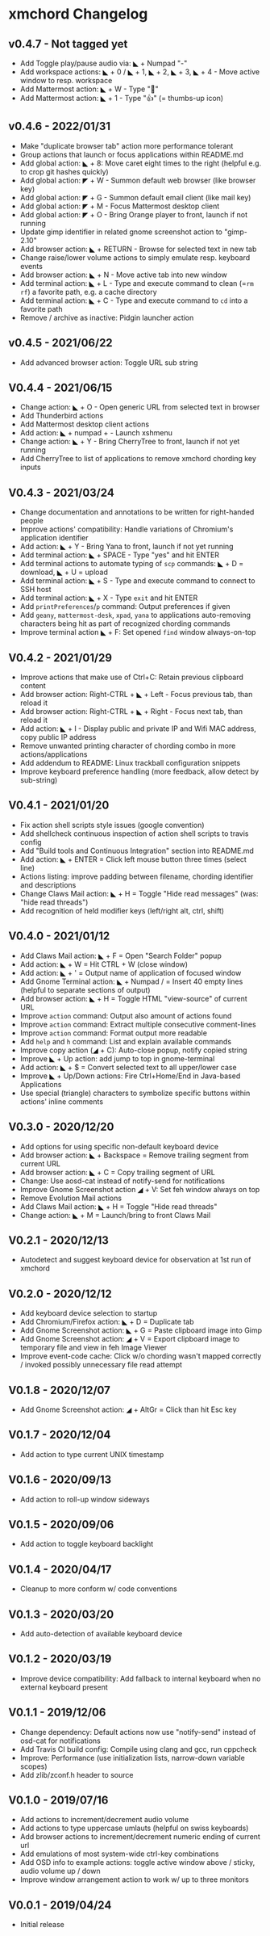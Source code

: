 xmchord Changelog
=================

v0.4.7 - Not tagged yet
-----------------------
* Add Toggle play/pause audio via: ◣ + Numpad "-"
* Add workspace actions: ◣ + 0 / ◣ + 1, ◣ + 2, ◣ + 3, ◣ + 4 - Move active window 
  to resp. workspace
* Add Mattermost action: ◣ + W - Type ":wave:"
* Add Mattermost action: ◣ + 1 - Type ":+1:" (= thumbs-up icon)

v0.4.6 - 2022/01/31
-------------------
* Make "duplicate browser tab" action more performance tolerant
* Group actions that launch or focus applications within README.md
* Add global action: ◣ + 8: Move caret eight times to the right 
  (helpful e.g. to crop git hashes quickly)
* Add global action: ◤ + W - Summon default web browser (like browser key)
* Add global action: ◤ + G - Summon default email client (like mail key)
* Add global action: ◤ + M - Focus Mattermost desktop client
* Add global action: ◤ + O - Bring Orange player to front, launch if not running
* Update gimp identifier in related gnome screenshot action to "gimp-2.10"
* Add browser action: ◣ + RETURN - Browse for selected text in new tab 
* Change raise/lower volume actions to simply emulate resp. keyboard events
* Add browser action: ◣ + N - Move active tab into new window
* Add terminal action: ◣ + L - Type and execute command to clean (=`rm rf`) a 
  favorite path, e.g. a cache directory
* Add terminal action: ◣ + C - Type and execute command to `cd` into a favorite 
  path
* Remove / archive as inactive: Pidgin launcher action

v0.4.5 - 2021/06/22
-------------------
* Add advanced browser action: Toggle URL sub string

V0.4.4 - 2021/06/15
-------------------
* Change action: ◣ + O - Open generic URL from selected text in browser
* Add Thunderbird actions
* Add Mattermost desktop client actions
* Add action: ◣ + numpad + - Launch xshmenu
* Change action: ◣ + Y - Bring CherryTree to front, launch if not yet running
* Add CherryTree to list of applications to remove xmchord chording key inputs

V0.4.3 - 2021/03/24
-------------------
* Change documentation and annotations to be written for right-handed people  
* Improve actions' compatibility: Handle variations of Chromium's application 
  identifier
* Add action: ◣ + Y - Bring Yana to front, launch if not yet running
* Add terminal action: ◣ + SPACE - Type "yes" and hit ENTER
* Add terminal actions to automate typing of `scp` commands: ◣ + D = download, 
  ◣ + U = upload
* Add terminal action: ◣ + S - Type and execute command to connect to SSH host
* Add terminal action: ◣ + X - Type `exit` and hit ENTER
* Add `printPreferences`/`p` command: Output preferences if given
* Add `geany`, `mattermost-desk`, `xpad`, `yana`  to applications auto-removing 
  characters being hit as part of recognized chording commands
* Improve terminal action ◣ + F: Set opened `find` window always-on-top   

V0.4.2 - 2021/01/29
-------------------
* Improve actions that make use of Ctrl+C: Retain previous clipboard content
* Add browser action: Right-CTRL + ◣ + Left - Focus previous tab, than reload it 
* Add browser action: Right-CTRL + ◣ + Right - Focus next tab, than reload it 
* Add action: ◣ + I - Display public and private IP and Wifi MAC address, copy 
  public IP address 
* Remove unwanted printing character of chording combo in more 
  actions/applications 
* Add addendum to README: Linux trackball configuration snippets
* Improve keyboard preference handling (more feedback, allow detect by 
  sub-string)

V0.4.1 - 2021/01/20
-------------------
* Fix action shell scripts style issues (google convention)
* Add shellcheck continuous inspection of action shell scripts to travis config   
* Add "Build tools and Continuous Integration" section into README.md
* Add action: ◣ + ENTER = Click left mouse button three times (select line)
* Actions listing: improve padding between filename, chording identifier and 
  descriptions
* Change Claws Mail action: ◣ + H = Toggle "Hide read messages" 
  (was: "hide read threads")
* Add recognition of held modifier keys (left/right alt, ctrl, shift) 

V0.4.0 - 2021/01/12
-------------------
* Add Claws Mail action: ◣ + F = Open "Search Folder" popup
* Add action: ◣ + W = Hit CTRL + W (close window)
* Add action: ◣ + ' = Output name of application of focused window
* Add Gnome Terminal action: ◣ + Numpad / = Insert 40 empty lines 
  (helpful to separate sections of output)
* Add browser action: ◣ + H = Toggle HTML "view-source" of current URL
* Improve `action` command: Output also amount of actions found  
* Improve `action` command: Extract multiple consecutive comment-lines
* Improve `action` command: Format output more readable  
* Add `help` and `h` command: List and explain available commands
* Improve copy action (◢ + C): Auto-close popup, notify copied string
* Improve ◣ + Up action: add jump to top in gnome-terminal
* Add action: ◣ + $ = Convert selected text to all upper/lower case
* Improve ◣ + Up/Down actions: Fire Ctrl+Home/End in Java-based Applications
* Use special (triangle) characters to symbolize specific buttons within 
  actions' inline comments

V0.3.0 - 2020/12/20
-------------------
* Add options for using specific non-default keyboard device
* Add browser action: ◣ + Backspace = Remove trailing segment from current URL
* Add browser action: ◣ + C = Copy trailing segment of URL
* Change: Use aosd-cat instead of notify-send for notifications
* Improve Gnome Screenshot action ◢ + V: Set feh window always on top
* Remove Evolution Mail actions
* Add Claws Mail action: ◣ + H = Toggle "Hide read threads"
* Change action: ◣ + M = Launch/bring to front Claws Mail

V0.2.1 - 2020/12/13
-------------------
* Autodetect and suggest keyboard device for observation at 1st run of xmchord

V0.2.0 - 2020/12/12
-------------------
* Add keyboard device selection to startup
* Add Chromium/Firefox action: ◣ + D = Duplicate tab
* Add Gnome Screenshot action: ◣ + G = Paste clipboard image into Gimp
* Add Gnome Screenshot action: ◢ + V = Export clipboard image to temporary file 
  and view in feh Image Viewer
* Improve event-code cache: Click w/o chording wasn't mapped correctly / invoked 
  possibly unnecessary file read attempt

V0.1.8 - 2020/12/07
-------------------
* Add Gnome Screenshot action: ◢ + AltGr = Click than hit Esc key

V0.1.7 - 2020/12/04
-------------------
* Add action to type current UNIX timestamp

V0.1.6 - 2020/09/13
-------------------
* Add action to roll-up window sideways

V0.1.5 - 2020/09/06
-------------------
* Add action to toggle keyboard backlight

V0.1.4 - 2020/04/17
-------------------
* Cleanup to more conform w/ code conventions

V0.1.3 - 2020/03/20
-------------------
* Add auto-detection of available keyboard device

V0.1.2 - 2020/03/19
-------------------
* Improve device compatibility: Add fallback to internal keyboard when no 
  external keyboard present

V0.1.1 - 2019/12/06
-------------------
* Change dependency: Default actions now use "notify-send" instead of osd-cat 
  for notifications
* Add Travis CI build config: Compile using clang and gcc, run cppcheck
* Improve: Performance (use initialization lists, narrow-down variable scopes)
* Add zlib/zconf.h header to source

V0.1.0 - 2019/07/16
-------------------
* Add actions to increment/decrement audio volume
* Add actions to type uppercase umlauts (helpful on swiss keyboards)  
* Add browser actions to increment/decrement numeric ending of current url  
* Add emulations of most system-wide ctrl-key combinations  
* Add OSD info to example actions: toggle active window above / sticky, 
  audio volume up / down  
* Improve window arrangement action to work w/ up to three monitors 

V0.0.1 - 2019/04/24
-------------------
* Initial release
